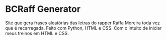 # BCRaff Generator
Site que gera frases aleatórias das letras do rapper Raffa Moreira toda vez que é recarregada.
Feito com Python, HTML e CSS. Com o intuito de iniciar meus treinos em HTML e CSS.
